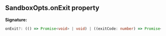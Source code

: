 
## SandboxOpts.onExit property

**Signature:**

```typescript
onExit?: (() => Promise<void> | void) | ((exitCode: number) => Promise<void> | void);
```
